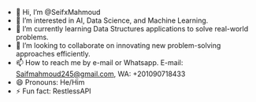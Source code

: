 - 👋 Hi, I’m @SeifxMahmoud
- 👀 I’m interested in AI, Data Science, and Machine Learning.
- 🌱 I’m currently learning Data Structures applications to solve real-world problems. 
- 💞️ I’m looking to collaborate on innovating new problem-solving approaches efficiently. 
- 📫 How to reach me by e-mail or Whatsapp. E-mail: Saifmahmoud245@gmail.com, WA: +201090718433
- 😄 Pronouns: He/Him
- ⚡ Fun fact: RestlessAPI 

<!---
SeifxMahmoud/SeifxMahmoud is a ✨ special ✨ repository because its `README.md` (this file) appears on your GitHub profile.
You can click the Preview link to take a look at your changes.
--->
